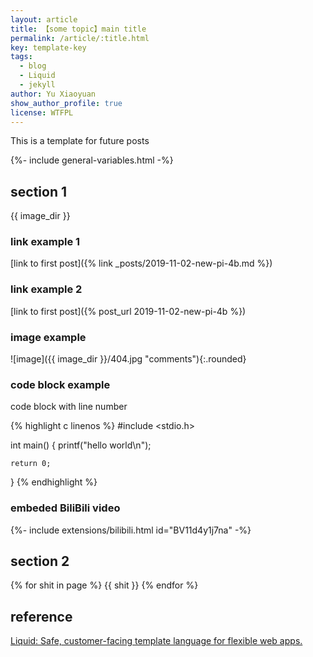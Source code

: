 ```yaml
---
layout: article
title: 【some topic】main title
permalink: /article/:title.html
key: template-key
tags: 
  - blog
  - Liquid
  - jekyll
author: Yu Xiaoyuan
show_author_profile: true
license: WTFPL
---
```


<!-- abstract begin -->
This is a template for future posts
<!-- abstract end -->

<!--more-->

<!-- begin include -->
{%- include general-variables.html -%}
<!-- end include -->

<!-- begin private variable of Liquid -->

<!-- {%- increment equation-h2-1 -%} -->
<!-- end private variable of Liquid -->

## section 1

{{ image_dir }}

### link example 1

[link to first post]({% link _posts/2019-11-02-new-pi-4b.md %})

### link example 2

[link to first post]({% post_url 2019-11-02-new-pi-4b %})

### image example

![image]({{ image_dir }}/404.jpg "comments"){:.rounded}

### code block example

code block with line number

{% highlight c linenos %}
#include <stdio.h>

int main() {
    printf("hello world\n");

    return 0;
}
{% endhighlight %}

### embeded BiliBili video

<div> {%- include extensions/bilibili.html id="BV11d4y1j7na" -%} </div>

## section 2

{% for shit in page %}
{{ shit }}
{% endfor %}

## reference

[Liquid: Safe, customer-facing template language for flexible web apps.](https://shopify.github.io/liquid/)
